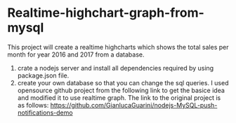 # Realtime-highchart-graph-from-mysql
This project will create a realtime highcharts which shows the total sales per month for year 2016 and 2017 from a database. 

1. crate a nodejs server and install all dependencies required by using package.json file.
2. create your own database so that you can change the sql queries. 
I used opensource github project from the following link to get the basice idea and modified it to use realtime graph. 
The link to the original project is as follows:
https://github.com/GianlucaGuarini/nodejs-MySQL-push-notifications-demo 

